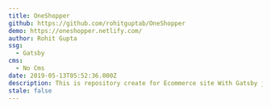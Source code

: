 ```yaml
---
title: OneShopper
github: https://github.com/rohitguptab/OneShopper
demo: https://oneshopper.netlify.com/
author: Rohit Gupta
ssg:
  - Gatsby
cms:
  - No Cms
date: 2019-05-13T05:52:36.000Z
description: This is repository create for Ecommerce site With Gatsby js
stale: false
---
```


